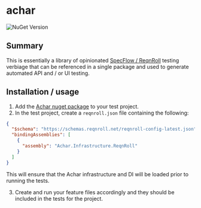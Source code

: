 # achar

![NuGet Version](https://img.shields.io/nuget/v/Achar?label=Achar)

## Summary
This is essentially a library of opinionated [SpecFlow / ReqnRoll](https://docs.reqnroll.net/latest/index.html) 
testing verbiage that can be referenced in a single package and used to generate
automated API and / or UI testing.

## Installation / usage
1. Add the [Achar nuget package](https://www.nuget.org/packages/Achar) to your test project.
2. In the test project, create a `reqnroll.json` file containing the following:
```json
{
  "$schema": "https://schemas.reqnroll.net/reqnroll-config-latest.json",
  "bindingAssemblies": [
    {
      "assembly": "Achar.Infrastructure.ReqnRoll"
    }
  ]
}
```
This will ensure that the Achar infrastructure and DI will be loaded prior to running the tests.


3. Create and run your feature files accordingly and they should be included in the tests for the project.